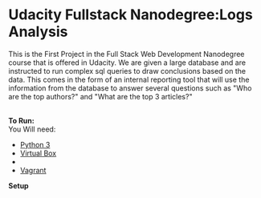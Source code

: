 <h1>Udacity Fullstack Nanodegree:Logs Analysis</h1>

This is the First Project in the Full Stack Web Development Nanodegree course that is offered in Udacity. We are given a large database 
and are instructed to run complex sql queries to draw conclusions based on the data. This comes
in the form of an internal reporting tool that will use the information from the database to 
answer several questions such as "Who are the top authors?" and "What are the top 3 articles?"
<br> 
<br>

<b>To Run:</b><br>
You Will need:<br> 
<ul>
  <li><a href="https://www.python.org/downloads/">Python 3</a></li>
  <li><a href="https://www.virtualbox.org/wiki/Download_Old_Builds_5_1">Virtual Box</a><li>
  <li><a href="https://www.vagrantup.com/downloads.html">Vagrant</a></li>
</ul>

<b>Setup</b>
